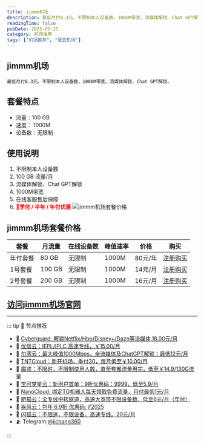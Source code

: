 ```yaml
---
title: jimmm机场
description: 最低月付8.3元。不限制本人设备数，1000M带宽，流媒体解锁、Chat GPT解锁。
readingTime: false
pubDate: 2025-05-25
category: 机场推荐
tags: ["机场推荐", "便宜机场"]
---
```

## jimmm机场
    最低月付8.3元。不限制本人设备数，1000M带宽，流媒体解锁、Chat GPT解锁。
## 套餐特点
- 流量：100 GB
- 速度： 1000M
- 设备数：无限制
## 使用说明
1. 不限制本人设备数
2. 100 GB 流量/月
3. 流媒体解锁、Chat GPT解锁
4. 1000M带宽
5. 在线客服售后保障
6. **<span style="color: red;">💛季付 / 半年 / 年付优惠</span>**
![jimmm机场套餐价格](/assets/jimmm.png "jimmm机场套餐价格")
## jimmm机场套餐价格
| 套餐 | 月流量 | 在线设备数 | 峰值速率 | 价格 | 购买 |
| --- | --- | --- | --- | --- | --- |
| 年付套餐 | 80 GB | 无限制 | 1000M | 80元/年 | [注册购买](https://jimmm.life/register?code=BgQ1LKH5) |
| 1号套餐 | 100 GB | 无限制 | 1000M | 14元/月 | [注册购买](https://jimmm.life/register?code=BgQ1LKH5) |
| 2号套餐 | 200 GB | 无限制 | 1000M | 16元/月 |  [注册购买](https://jimmm.life/register?code=BgQ1LKH5) |
[访问jimmm机场官网](https://jimmm.life/register?code=BgQ1LKH5)
---------
---------
::: tip 🎉 节点推荐
- 🚀 [Cyberguard: 解锁Netflix/Hbo/Disney+/Dazn等流媒体,18.00元/月](https://www.cyberguard.best/#/register?code=XsreC0T5)<br>
- 🚀 [优信云：IEPL/IPLC 高速专线，￥15.00/月](https://www.优信云.com/#/register?code=JRtE5uIV)<br>
- 🚀 [尔湾云：最大峰值1000Mbps，全流媒体及ChatGPT解锁！最低12元/月](https://erwan6.net/auth/register?code=BoObCd)<br>
- 🚀 [TNTCloud：新开机场，季付30，每月低至￥10.00/月](https://haibing822.tntvipaff.cc/#/register?code=GtjJVgml)<br>
- 🚀 [魔戒：不限时，不限制使用人数，直至套餐流量用完，低至￥14.9/130G流量](https://mojie.app/#/register?code=sSdtPtLo)<br>
- 🚀 [宝可梦星云：新用户首单：9折优惠码：9999，低至5.9/月 ](https://a.suola.link/pokemon)<br>
- 🚀 [NanoCloud: 绑定TG机器人每天领取免费流量，月付最低1元/月](https://edu.uodoo.bid/auth/register?code=JMiOQDHf)<br>
- 🚀 [肥猫云：全专线中转隧道，高速大宽带不限设备数，低至6元/月（年付）](https://fchb1188.fcvipaff.cc/register?aff=X1vZd2wf)<br>
- 🚀 [疾风云：包年 6.9折 优惠码: jf2025](https://homes.tr25.cn?code=ReCm)<br>
- 🚀 [闪狐云：不限速，不限设备。高速专线。20元/月](https://inv02.ffaff.cc/register?aff=WQApz2pv)
- 🫂 Telegram:[@jichang360](https://t.me/jichang360)

:::
